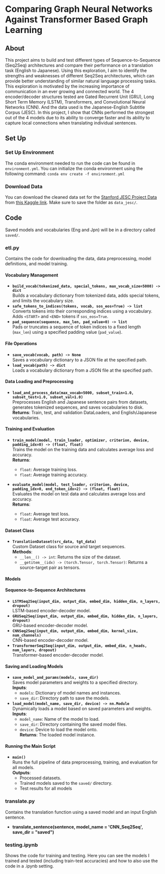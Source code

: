 # Comparing Graph Neural Networks Against Transformer Based Graph Learning

## About
This project aims to build and test different types of Sequence-to-Sequence (Seq2Seq) architectures and compare their performance on a translation task (English to Japanese). Using this exploration, I aim to identify the strengths and weaknesses of different Seq2Seq architectures, which can provide better understanding of similar natural language processing tasks. This exploration is motivated by the increasing importance of communication in an ever growing and connected world. The 4 encoder/decoder structures tested are Gated Recurrent Unit (GRU), Long Short Term Memory (LSTM), Transformers, and Convolutional Neural Networks (CNN). And the data used is the Japanese-English Subtitle Corpus (JESC). In this project, I show that CNNs performed the strongest out of the 4 models due to its ability to converge faster and its ability to capture local connections when translating individual sentences.

## Set Up
### Set Up Environment
The conda environment needed to run the code can be found in `environment.yml`. You can initialize the conda environment using the following command: `conda env create -f environment.yml`

### Download Data
You can download the cleaned data set for the [Stanford JESC Project Data](https://nlp.stanford.edu/projects/jesc/) from [this Kaggle link](https://www.kaggle.com/datasets/wahyusetianto/japanesse-english-subtittle-corpusjesc-cleaned). Make sure to save the folder as `data_jesc/`.

## Code
Saved models and vocabularies (Eng and Jpn) will be in a directory called `saved/`.

### etl.py
Contains the code for downloading the data, data preprocessing, model definitions, and model training.
#### Vocabulary Management
- **`build_vocab(tokenized_data, special_tokens, max_vocab_size=5000) -> dict`**  
  Builds a vocabulary dictionary from tokenized data, adds special tokens, and limits the vocabulary size.
- **`safe_tokens_to_indices(tokens, vocab, sos_eos=True) -> list`**  
  Converts tokens into their corresponding indices using a vocabulary. Adds `<START>` and `<END>` tokens if `sos_eos=True`.
- **`pad_sequence(sequence, max_len, pad_value=0) -> list`**  
  Pads or truncates a sequence of token indices to a fixed length (`max_len`) using a specified padding value (`pad_value`).

#### File Operations
- **`save_vocab(vocab, path) -> None`**  
  Saves a vocabulary dictionary to a JSON file at the specified path.
- **`load_vocab(path) -> dict`**  
  Loads a vocabulary dictionary from a JSON file at the specified path.

#### Data Loading and Preprocessing
- **`load_and_process_data(max_vocab=5000, subset_train=1.0, subset_test=1.0, subset_val=1.0)`**  
  Preprocesses English and Japanese sentence pairs from datasets, generates tokenized sequences, and saves vocabularies to disk.  
  **Returns**: Train, test, and validation DataLoaders, and English/Japanese vocabularies.

#### Training and Evaluation
- **`train_model(model, train_loader, optimizer, criterion, device, padding_idx=0) -> (float, float)`**  
  Trains the model on the training data and calculates average loss and accuracy.  
  **Returns**:  
  - `float`: Average training loss.  
  - `float`: Average training accuracy.

- **`evaluate_model(model, test_loader, criterion, device, padding_idx=0, end_token_idx=2) -> (float, float)`**  
  Evaluates the model on test data and calculates average loss and accuracy.  
  **Returns**:  
  - `float`: Average test loss.  
  - `float`: Average test accuracy.
#### Dataset Class
- **`TranslationDataset(src_data, tgt_data)`**  
  Custom Dataset class for source and target sequences.  
  **Methods**:  
  - `__len__() -> int`: Returns the size of the dataset.  
  - `__getitem__(idx) -> (torch.Tensor, torch.Tensor)`: Returns a source-target pair as tensors.

#### Models
#### Sequence-to-Sequence Architectures
- **`LSTMSeq2Seq(input_dim, output_dim, embed_dim, hidden_dim, n_layers, dropout)`**  
  LSTM-based encoder-decoder model.
- **`GRUSeq2Seq(input_dim, output_dim, embed_dim, hidden_dim, n_layers, dropout)`**  
  GRU-based encoder-decoder model.
- **`CNNSeq2Seq(input_dim, output_dim, embed_dim, kernel_size, num_channels)`**  
  CNN-based encoder-decoder model.
- **`TransformerSeq2Seq(input_dim, output_dim, embed_dim, n_heads, num_layers, dropout)`**  
  Transformer-based encoder-decoder model.
####  Saving and Loading Models
- **`save_model_and_params(models, save_dir)`**  
  Saves model parameters and weights to a specified directory.  
  **Inputs**:  
  - `models`: Dictionary of model names and instances.  
  - `save_dir`: Directory path to save the models.
- **`load_model(model_name, save_dir, device) -> nn.Module`**  
  Dynamically loads a model based on saved parameters and weights.  
  **Inputs**:  
  - `model_name`: Name of the model to load.  
  - `save_dir`: Directory containing the saved model files.  
  - `device`: Device to load the model onto.  
  **Returns**: The loaded model instance.
#### Running the Main Script
- **`main()`**  
  Runs the full pipeline of data preprocessing, training, and evaluation for all models.  
  **Outputs**:  
  - Processed datasets.  
  - Trained models saved to the `saved/` directory.  
  - Test results for all models
### translate.py
Contains the translation function using a saved model and an input English sentence.
- **translate_sentence(sentence, model_name = 'CNN_Seq2Seq', save_dir = "saved")**
### testing.ipynb
Shows the code for training and testing. Here you can see the models I trained and tested (including train-test accuracies) and how to also use the code in a .ipynb setting.



